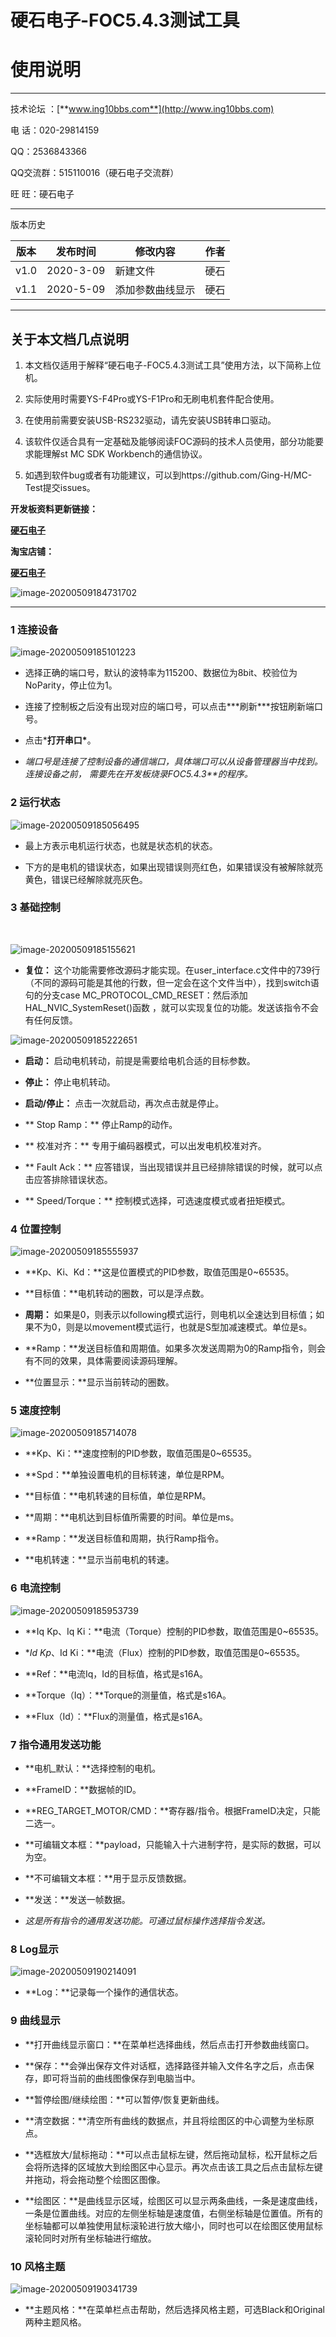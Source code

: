 # 硬石电子-FOC5.4.3测试工具

# 使用说明

***

技术论坛 ：[**www.ing10bbs.com**](http://www.ing10bbs.com)

电   话：020-29814159

QQ：2536843366

QQ交流群：515110016（硬石电子交流群）

旺   旺：硬石电子

***

 

版本历史

| 版本 | 发布时间  | 修改内容         | 作者 |
| ---- | --------- | ---------------- | ---- |
| v1.0 | 2020-3-09 | 新建文件         | 硬石 |
| v1.1 | 2020-5-09 | 添加参数曲线显示 | 硬石 |



***

## 关于本文档几点说明

1.  本文档仅适用于解释“硬石电子-FOC5.4.3测试工具”使用方法，以下简称上位机。

2.  实际使用时需要YS-F4Pro或YS-F1Pro和无刷电机套件配合使用。

3.  在使用前需要安装USB-RS232驱动，请先安装USB转串口驱动。

4.  该软件仅适合具有一定基础及能够阅读FOC源码的技术人员使用，部分功能要求能理解st MC SDK Workbench的通信协议。

5.  如遇到软件bug或者有功能建议，可以到https://github.com/Ging-H/MC-Test提交issues。

**开发板资料更新链接：**

[**硬石电子**](http://www.ing10bbs.com)

**淘宝店铺：**

[**硬石电子**](https://shop149744403.taobao.com/) 

![image-20200509184731702](使用说明.assets/image-20200509184731702.png)

****

###  1 连接设备

![image-20200509185101223](使用说明.assets/image-20200509185101223.png)

* 选择正确的端口号，默认的波特率为115200、数据位为8bit、校验位为NoParity，停止位为1。

* 连接了控制板之后没有出现对应的端口号，可以点击***刷新\***按钮刷新端口号。

* 点击***打开串口\***。

* *端口号是连接了控制设备的通信端口，具体端口可以从设备管理器当中找到。连接设备之前，* *需要先在开发板烧录FOC5.4.3**的程序。*

### 2 运行状态

![image-20200509185056495](使用说明.assets/image-20200509185056495.png)

* 最上方表示电机运行状态，也就是状态机的状态。

* 下方的是电机的错误状态，如果出现错误则亮红色，如果错误没有被解除就亮黄色，错误已经解除就亮灰色。

### 3 基础控制

​                               

![image-20200509185155621](使用说明.assets/image-20200509185155621.png)

* **复位：** 这个功能需要修改源码才能实现。在user_interface.c文件中的739行（不同的源码可能是其他的行数，但一定会在这个文件当中），找到switch语句的分支case MC_PROTOCOL_CMD_RESET：然后添加HAL_NVIC_SystemReset()函数 ，就可以实现复位的功能。发送该指令不会有任何反馈。

![image-20200509185222651](使用说明.assets/image-20200509185222651.png)

* **启动：** 启动电机转动，前提是需要给电机合适的目标参数。

* **停止：** 停止电机转动。

* **启动/停止：** 点击一次就启动，再次点击就是停止。

* ** Stop Ramp：** 停止Ramp的动作。

* ** 校准对齐：** 专用于编码器模式，可以出发电机校准对齐。

* ** Fault Ack：** 应答错误，当出现错误并且已经排除错误的时候，就可以点击应答排除错误状态。

* ** Speed/Torque：** 控制模式选择，可选速度模式或者扭矩模式。

### 4 位置控制

![image-20200509185555937](使用说明.assets/image-20200509185555937.png)

*  **Kp、Ki、Kd：**这是位置模式的PID参数，取值范围是0~65535。

* **目标值：**电机转动的圈数，可以是浮点数。

* **周期：** 如果是0，则表示以following模式运行，则电机以全速达到目标值；如果不为0，则是以movement模式运行，也就是S型加减速模式。单位是s。

* **Ramp：**发送目标值和周期值。如果多次发送周期为0的Ramp指令，则会有不同的效果，具体需要阅读源码理解。

*  **位置显示：**显示当前转动的圈数。

### 5 速度控制

![image-20200509185714078](使用说明.assets/image-20200509185714078.png)

* **Kp、Ki：**速度控制的PID参数，取值范围是0~65535。

*  **Spd：**单独设置电机的目标转速，单位是RPM。

*  **目标值：**电机转速的目标值，单位是RPM。

*  **周期：**电机达到目标值所需要的时间。单位是ms。

*  **Ramp：**发送目标值和周期，执行Ramp指令。

*  **电机转速：**显示当前电机的转速。

### 6 电流控制

![image-20200509185953739](使用说明.assets/image-20200509185953739.png)

* **Iq Kp、Iq Ki：**电流（Torque）控制的PID参数，取值范围是0~65535。

* **Id Kp*、Id Ki：**电流（Flux）控制的PID参数，取值范围是0~65535。

* **Ref：**电流Iq，Id的目标值，格式是s16A。

* **Torque（Iq）：**Torque的测量值，格式是s16A。

* **Flux（Id）：**Flux的测量值，格式是s16A。

### 7 指令通用发送功能



* **电机_默认：**选择控制的电机。

* **FrameID：**数据帧的ID。

* **REG_TARGET_MOTOR/CMD：**寄存器/指令。根据FrameID决定，只能二选一。

* **可编辑文本框：**payload，只能输入十六进制字符，是实际的数据，可以为空。

* **不可编辑文本框：**用于显示反馈数据。

* **发送：**发送一帧数据。

* *这是所有指令的通用发送功能。可通过鼠标操作选择指令发送。*

### 8 Log显示

![image-20200509190214091](使用说明.assets/image-20200509190214091.png)

*  **Log：**记录每一个操作的通信状态。

### 9 曲线显示

* **打开曲线显示窗口：**在菜单栏选择曲线，然后点击打开参数曲线窗口。

* **保存：**会弹出保存文件对话框，选择路径并输入文件名字之后，点击保存，即可将当前的曲线图像保存到电脑当中。

* **暂停绘图/继续绘图：**可以暂停/恢复更新曲线。

* **清空数据：**清空所有曲线的数据点，并且将绘图区的中心调整为坐标原点。

* **选框放大/鼠标拖动：**可以点击鼠标左键，然后拖动鼠标，松开鼠标之后会将所选择的区域放大到绘图区中心显示。再次点击该工具之后点击鼠标左键并拖动，将会拖动整个绘图区图像。

* **绘图区：**是曲线显示区域，绘图区可以显示两条曲线，一条是速度曲线，一条是位置曲线。对应的左侧坐标轴是速度值，右侧坐标轴是位置值。所有的坐标轴都可以单独使用鼠标滚轮进行放大缩小，同时也可以在绘图区使用鼠标滚轮同时对所有坐标轴进行缩放。

### 10 风格主题

![image-20200509190341739](使用说明.assets/image-20200509190341739.png)

* **主题风格：**在菜单栏点击帮助，然后选择风格主题，可选Black和Original两种主题风格。
